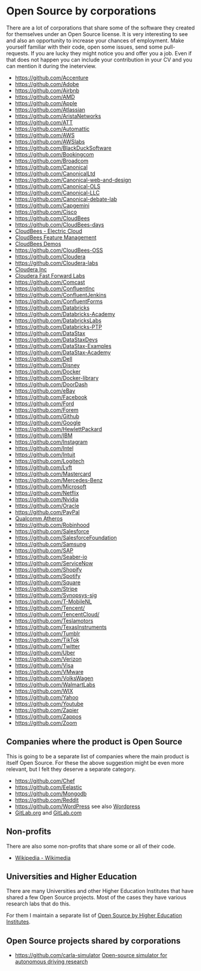 # Open Source by corporations

There are a lot of corporations that share some of the software they created for themselves under an Open Source license.
It is very interesting to see and also an opportunity to increase your chances of employment. Make yourself familiar with their
code, open some issues, send some pull-requests. If you are lucky they might notice you and offer you a job. Even if that does
not happen you can include your contribution in your CV and you can mention it during the ineterview.

* https://github.com/Accenture
* https://github.com/Adobe
* https://github.com/Airbnb
* https://github.com/AMD
* https://github.com/Apple
* https://github.com/Atlassian
* https://github.com/AristaNetworks
* https://github.com/ATT
* https://github.com/Automattic
* https://github.com/AWS
* https://github.com/AWSlabs
* https://github.com/BlackDuckSoftware
* https://github.com/Bookingcom
* https://github.com/Broadcom
* https://github.com/Canonical
* https://github.com/CanonicalLtd
* https://github.com/Canonical-web-and-design
* https://github.com/Canonical-OLS
* https://github.com/Canonical-LLC
* https://github.com/Canonical-debate-lab
* https://github.com/Capgemini
* https://github.com/Cisco
* https://github.com/CloudBees
* https://github.com/CloudBees-days
* [CloudBees - Electric Cloud](https://github.com/electric-cloud)
* [CloudBees Feature Management](https://github.com/rollout)
* [CloudBees Demos](https://github.com/cb-demos)
* https://github.com/CloudBees-OSS
* https://github.com/Cloudera
* https://github.com/Cloudera-labs
* [Cloudera Inc](https://github.com/hortonworks)
* [Cloudera Fast Forward Labs](https://github.com/fastforwardlabs)
* https://github.com/Comcast
* https://github.com/ConfluentInc
* https://github.com/ConfluentJenkins
* https://github.com/ConfluentForms
* https://github.com/Databricks
* https://github.com/Databricks-Academy
* https://github.com/DatabricksLabs
* https://github.com/Databricks-PTP
* https://github.com/DataStax
* https://github.com/DataStaxDevs
* https://github.com/DataStax-Examples
* https://github.com/DataStax-Academy
* https://github.com/Dell
* https://github.com/Disney
* https://github.com/Docker
* https://github.com/Docker-library
* https://github.com/DoorDash
* https://github.com/eBay
* https://github.com/Facebook
* https://github.com/Ford
* https://github.com/Forem
* https://github.com/Github
* https://github.com/Google
* https://github.com/HewlettPackard
* https://github.com/IBM
* https://github.com/Instagram
* https://github.com/Intel
* https://github.com/Intuit
* https://github.com/Logitech
* https://github.com/Lyft
* https://github.com/Mastercard
* https://github.com/Mercedes-Benz
* https://github.com/Microsoft
* https://github.com/Netflix
* https://github.com/Nvidia
* https://github.com/Oracle
* https://github.com/PayPal
* [Qualcomm Atheros](https://github.com/qca)
* https://github.com/Robinhood
* https://github.com/Salesforce
* https://github.com/SalesforceFoundation
* https://github.com/Samsung
* https://github.com/SAP
* https://github.com/Seaber-io
* https://github.com/ServiceNow
* https://github.com/Shopify
* https://github.com/Spotify
* https://github.com/Square
* https://github.com/Stripe
* https://github.com/Synopsys-sig
* https://github.com/T-MobileNL
* https://github.com/Tencent/
* https://github.com/TencentCloud/
* https://github.com/Teslamotors
* https://github.com/TexasInstruments
* https://github.com/Tumblr
* https://github.com/TikTok
* https://github.com/Twitter
* https://github.com/Uber
* https://github.com/Verizon
* https://github.com/Visa
* https://github.com/VMware
* https://github.com/VolksWagen
* https://github.com/WalmartLabs
* https://github.com/WIX
* https://github.com/Yahoo
* https://github.com/Youtube
* https://github.com/Zapier
* https://github.com/Zappos
* https://github.com/Zoom


## Companies where the product is Open Source

This is going to be a separate list of companies where the main product is itself Open Source.
For these the above suggestion might be even more relevant, but I felt they deserve a separate category.

* https://github.com/Chef
* https://github.com/Eelastic
* https://github.com/Mongodb
* https://github.com/Reddit
* https://github.com/WordPress see also [Wordpress](https://wordpress.org/download/source/)
* [GitLab.org](https://gitlab.com/gitlab-org) and [GitLab.com](https://gitlab.com/gitlab-com)


## Non-profits

There are also some non-profits that share some or all of their code.

* [Wikipedia - Wikimedia](https://github.com/wikimedia)

## Universities and Higher Education

There are many Universities and other Higher Education Institutes that have shared a few Open Source projects.
Most of the cases they have various research labs that do this.

For them I maintain a separate list of [Open Source by Higher Education Institutes](https://github.com/szabgab/open-source-by-higher-education).


## Open Source projects shared by corporations

* https://github.com/carla-simulator  [Open-source simulator for autonomous driving research](https://carla.org/)


